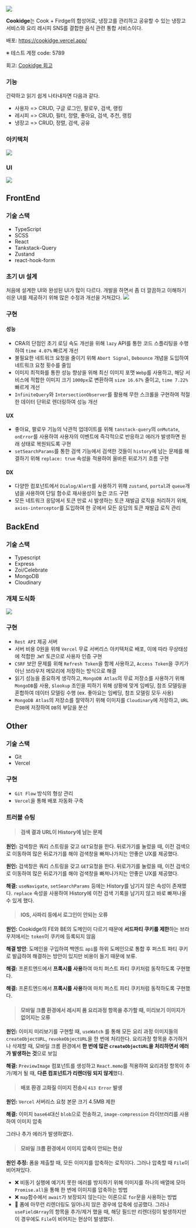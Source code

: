 ![](https://velog.velcdn.com/images/mzhong/post/200e8bc6-c1c1-4970-a998-61b119554da6/image.png)

**Cookidge**는 Cook + Firdge의 합성어로, 냉장고를 관리하고 공유할 수 있는 냉장고 서비스와 요리 레시피 SNS를 결합한 음식 관련 통합 서비스이다.

배포: https://cookidge.vercel.app/

※ 테스트 계정 code: 5789

회고: [Cookidge 회고](https://velog.io/@mzhong/Side-Project-Cookidge-%ED%9A%8C%EA%B3%A0)

### 기능
간략하고 읽기 쉽게 나타내자면 다음과 같다.
- 사용자 => CRUD, 구글 로그인, 팔로우, 검색, 랭킹
- 레시피 => CRUD, 필터, 정렬, 좋아요, 검색, 추천, 랭킹
- 냉장고 => CRUD, 정렬, 검색, 공유

### 아키텍처
![](https://velog.velcdn.com/images/mzhong/post/1cad1603-37bb-4182-b54b-2196feaeebb4/image.png)

### UI
![](https://velog.velcdn.com/images/mzhong/post/c0ca2c1f-fc88-4f93-a224-3126b8cf2d55/image.png)

## FrontEnd

### 기술 스택
- TypeScript
- SCSS
- React
- Tankstack-Query
- Zustand
- react-hook-form

### 초기 UI 설계
처음에 설계한 UI와 완성된 UI가 많이 다르다. 개발을 하면서 좀 더 깔끔하고 이해하기 쉬운 UI를 제공하기 위해 많은 수정과 개선을 거쳐갔다.
![](https://velog.velcdn.com/images/mzhong/post/803a03cd-b39f-4814-a622-a73723460ad8/image.png)


### 구현

#### 성능
- CRA의 단점인 초기 로딩 속도 개선을 위해 `lazy` API를 통한 코드 스플리팅을 수행하여 `time 4.07%` 빠르게 개선
- 불필요한 네트워크 요청을 줄이기 위해 `Abort Signal`, `Debounce` 개념을 도입하여 네트워크 요청 횟수를 줄임
- 이미지 최적화를 통한 성능 향상을 위해 최신 이미지 포맷 `Webp`를 사용하고, 해당 서비스에 적합한 이미지 크기 `1000px`로 변환하여 `size 16.67%` 줄이고, `time 7.22%` 빠르게 개선
- `InfiniteQuery`와 `IntersectionObserver`를 활용해 무한 스크롤을 구현하여 적절한 데이터 단위로 렌더링하여 성능 개선

#### UX
- 좋아요, 팔로우 기능의 낙관적 업데이트를 위해 `tanstack-query`의 `onMutate`, `onError`를 사용하여 사용자의 이벤트에 즉각적으로 반응하고 에러가 발생하면 원래 상태로 복원되도록 구현
- `setSearchParams`를 통한 검색 기능에서 검색한 것들이 `history`에 남는 문제를 해결하기 위해 `replace: true` 속성을 적용하여 올바른 뒤로가기 흐름 구현

#### DX
- 다양한 컴포넌트에서 `Dialog/Alert`를 사용하기 위해 `zustand`, `portal`과 `queue`개념을 사용하여 단일 함수로 재사용성이 높은 코드 구현
- 모든 네트워크 응답에서 토큰 만료 시 발생하는 토큰 재발급 로직을 처리하기 위해, `axios-interceptor`를 도입하여 한 곳에서 모든 응답의 토큰 재발급 로직 관리

## BackEnd

### 기술 스택
- Typescript
- Express
- Zoi/Celebrate
- MongoDB
- Cloudinary

### 개체 도식화
![](https://velog.velcdn.com/images/mzhong/post/f8805967-fece-4c5c-9768-7470c0fbf55b/image.png)

### 구현
- `Rest API` 제공 서버
- 서버 비용 0원을 위해 `Vercel` 무료 서버리스 아키텍처로 배포, 이에 따라 무상태성에 적합한 `JWT` 토큰으로 사용자 인증 구현
- `CSRF` 보안 문제를 위해 `Refresh Token`을 함께 사용하고, `Access Token`을 쿠키가 아닌 브라우저 메모리에 저장하는 방식으로 해결
- 읽기 성능을 중요하게 생각하고, `MongoDB Atlas`의 무료 저장소를 사용하기 위해 `MongoDB`를 사용, `$lookup` 조인을 피하기 위해 상황에 맞게 임베딩, 참조 모델링을 혼합하여 데이터 모델링 수행 (ex. 좋아요는 임베딩, 참조 모델링 모두 사용)
- `MongoDB Atlas`의 저장소를 절약하기 위해 이미지를 `Cloudinary`에 저장하고, `URL`은`DB`에 저장하여 `DB`의 부담을 분산

## Other
### 기술 스택
- Git
- Vercel

### 구현
- `Git Flow` 방식의 형상 관리
- `Vercel`을 통해 배포 자동화 구축

### 트러블 슈팅
> #### 검색 결과 URL이 History에 남는 문제

**원인:** 검색창은 쿼리 스트링을 갖고 `GET`요청을 한다. 뒤로가기를 눌렀을 때, 이전 검색으로 이동하여 많은 뒤로가기를 해야 검색창을 빠져나가지는 안좋은 UX를 제공했다.

**원인:** 검색창은 쿼리 스트링을 갖고 `GET`요청을 한다. 뒤로가기를 눌렀을 때, 이전 검색으로 이동하여 많은 뒤로가기를 해야 검색창을 빠져나가지는 안좋은 UX를 제공했다.

**해결:** `useNavigate`, `setSearchParams` 등에는 History를 남기지 않은 속성이 존재했다. `replace` 속성을 사용하여 History에 이전 검색 기록을 남기지 않고 바로 빠져나올 수 있게 했다.

> #### IOS, 사파리 등에서 로그인이 안되는 오류

**원인:** Cookidge의 FE와 BE의 도메인이 다르기 때문에 **서드파티 쿠키를 제한**하는 브라우저에서는 `token`이 쿠키에 등록되지 않음


**해결 방안**: 도메인을 구입하여 백엔드 `api`를 하위 도메인으로 통합 후 퍼스트 파티 쿠키로 발급하여 해결하는 방안이 있지만 비용이 들기 때문에 보류.

**해결:** 프론트엔드에서 **프록시를 사용**하여 마치 퍼스트 파티 쿠키처럼 동작하도록 구현했다.

**해결:** 프론트엔드에서 **프록시를 사용**하여 마치 퍼스트 파티 쿠키처럼 동작하도록 구현했다.


> #### 모바일 크롬 환경에서 레시피 폼 요리과정 항목을 추가할 때, 미리보기 이미지가 없어지는 오류

**원인:** 이미지 미리보기를 구현할 때, `useWatch` 를 통해 모든 요리 과정 이미지들의 `createObjectURL`, `revokeObjectURL`을 한 번에 처리한다. 요리과정 항목을 추가하거나 삭제할 때, 모바일 크롬 환경에서 **한 번에 많은 `createObjectURL`을 처리하면서 에러가 발생하는 것**으로 보임


**해결:** `PreviewImage` 컴포넌트를 생성하고 `React.memo`를 적용하여 요리과정 항목이 추가/제거 될 때, **다른 컴포넌트가 리렌더링 되지 않게**했다.


> #### 배포 환경 고화질 이미지 전송시 `413 Error` 발생

**원인:** `Vercel` 서버리스 요청 본문 크기 4.5MB 제한


**해결:** 이미지 `base64`대신 `blob`으로 전송하고, `image-compression` 라이브러리를 사용하여 이미지 압축

그러나 추가 에러가 발생하였다.

> #### 모바일 크롬 환경에서 이미지 압축이 안되는 현상

**원인 추정:** 폼을 제출할 때, 모든 이미지를 압축하는 로직이다. 그러나 압축할 때 `File`이 비어져있다. 
- ❌ 비동기 실행에 예기치 못한 에러를 방지하기 위해 이미지를 하나의 배열에 모아 `Promise.all`을 통해 한 번에 이미지를 압축하는 방법
- ❌ `map`함수에서 `await`가 보장되지 않는다는 이론으로 `for`문을 사용하는 방법
- 🔶 폼에 아무런 리렌더링도 일어나지 않은 경우에 압축에 성공했다. 그러나 `useFieldArray`의 항목을 추가/제거 했을 때, 해당 필드만 리렌더링이 발생하지만 이 경우에도 `File`이 비어지는 현상이 발생했다.